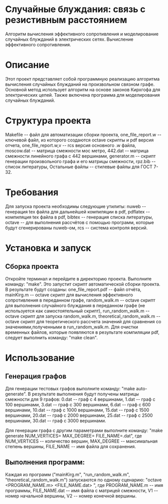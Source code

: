 # Случайные блуждания: связь с резистивным расстоянием

Алгоритм вычисления эффективного сопротивления и моделирование случайных блужданий в электрических сетях. Вычисление эффективного сопротивления.

# Описание
Этот проект представляет собой программную реализацию алгоритма вычисления случайных блужданий на произвольном связном графе. Основной метод использует алгоритм на основе законов Кирхгофа для электрических цепей. Также включена программа для моделирования случайных блужданий.

# Структура проекта

Makefile -- файл для автоматизации сборки проекта,
one_file_report.w -- ключевой файл, из которого создаются octave скрипты и pdf версия отчета,
one_file_report.w,v -- rcs версия основного .w файла,	
moscow.dat -- матрица смежности мос метро,
442.dat -- матрица смежности линейного графа с 442 вершинами,
generator.m -- скрипт генерации произвольного графа и его матрицы смежности,
rpz.bib -- список литературы,
Остальные файлы -- стилевые файлы для ГОСТ 7-32.

# Требования
Для запуска проекта необходимы следующие утилиты:
	nuweb -- генерация tex файла для дальнейшей компиляции в pdf,
	pdflatex -- компиляция tex файла в pdf,
	bibtex -- генерация списка литературы,
	octave -- для выполнения рассчётов с помощью программ, которые будут сгенерированы nuweb-ом,
	rcs -- система контроля версий.

# Установка и запуск
## Сборка проекта
Откройте терминал и перейдите в директорию проекта. Выполните команду: "make".
Это запустит скрипт автоматической сборки проекта. В результате будут созданы:
	one_file_report.pdf -- файл отчёта,
	mainKirg.m -- octave скрипт для вычисления эффективного сопротивления в переданном графе,
	random_walk.m -- octave скрипт для выполнения случайного блуждания в переданном графе (не используется как самостоятельный скрипт),
	run_random_walk.m -- octave скрипт для запуска random_walk.m,
	theoretical_random_walk.m -- octave скрипт для теоретического рассчета значений для сравнения со значениями,полученными в run_random_walk.m.
Для очистки временных файлов, которые появляются в результате компиляции pdf, следует выполнить команду: "make clean".
		
# Использование
## Генерация графов
Для генерации тестовых графов выполните команду: "make auto-generate". 
В результате выполнения будут получены матрицы смежности для 9 графов:
	0.dat -- граф с 4 вершинами,
	1.dat -- граф с 100 вершинами,
	3.dat -- граф с 300 вершинами,
	6.dat -- граф с 600 вершинами,
	10.dat -- граф с 1000 вершинами,
	15.dat -- граф с 1500 вершинами,
	20.dat -- граф с 2000 вершинами,
	25.dat -- граф с 2500 вершинами,
	30.dat -- граф с 3000 вершинами.
		
Для генерации графа с другим параметрами выполните команду:
	"make generate NUM_VERTICES=<int> MAX_DEGREE=<int> FILE_NAME=<string>.dat", где
		NUM_VERTICES -- количество вершин, 
		MAX_DEGREE -- максимальная степень вершины, 
		FILE_NAME -- имя файла для сохранения.
	
## Выполнения программ:
Каждая из программ ("mainKirg.m", "run_random_walk.m", "theoretical_random_walk.m") запускаются по одному сценарию:
	"octave <PROGRAM_NAME.m> <FILE_NAME.dat> <V1> <V2>", где
		PROGRAM_NAME.m -- имя программы,
		FILE_NAME.dat -- имя файла с матрицей смежности,
		V1 -- номер начальной вершины,
		V2 -- номер конечной вершины.
